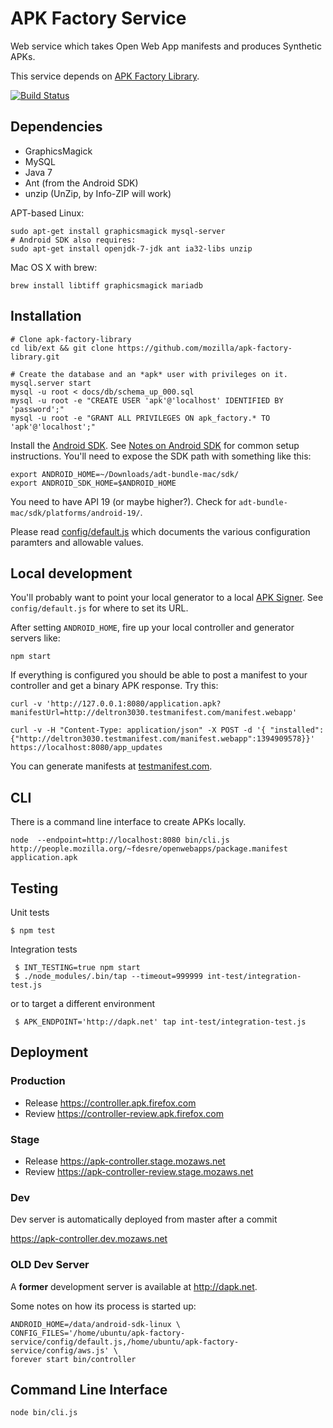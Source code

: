 APK Factory Service
===================

Web service which takes Open Web App manifests and produces Synthetic APKs.

This service depends on [APK Factory Library](https://github.com/mozilla/apk-factory-library).

[![Build Status](https://travis-ci.org/mozilla/apk-factory-service.png)](https://travis-ci.org/mozilla/apk-factory-service)

Dependencies
------------

* GraphicsMagick
* MySQL
* Java 7
* Ant (from the Android SDK)
* unzip (UnZip, by Info-ZIP will work)

APT-based Linux:

    sudo apt-get install graphicsmagick mysql-server
    # Android SDK also requires:
    sudo apt-get install openjdk-7-jdk ant ia32-libs unzip

Mac OS X with brew:

    brew install libtiff graphicsmagick mariadb

Installation
------------

    # Clone apk-factory-library
    cd lib/ext && git clone https://github.com/mozilla/apk-factory-library.git

    # Create the database and an *apk* user with privileges on it.
    mysql.server start
    mysql -u root < docs/db/schema_up_000.sql
    mysql -u root -e "CREATE USER 'apk'@'localhost' IDENTIFIED BY 'password';"
    mysql -u root -e "GRANT ALL PRIVILEGES ON apk_factory.* TO 'apk'@'localhost';"

Install the [Android SDK](http://developer.android.com/sdk/index.html).
See [Notes on Android SDK](https://wiki.mozilla.org/Mobile/Fennec/Android#Install_Android_SDK)
for common setup instructions.
You'll need to expose the SDK path with something like this:

    export ANDROID_HOME=~/Downloads/adt-bundle-mac/sdk/
    export ANDROID_SDK_HOME=$ANDROID_HOME

You need to have API 19 (or maybe higher?). Check for
`adt-bundle-mac/sdk/platforms/android-19/`.

Please read [config/default.js](config/default.js) which documents the various
configuration paramters and allowable values.

Local development
-----------------

You'll probably want to point your local generator to a local
[APK Signer](https://github.com/mozilla/apk-signer).
See `config/default.js` for where to set its URL.

After setting `ANDROID_HOME`, fire up your local controller and generator
servers like:

    npm start

If everything is configured you should be able to post a manifest to your controller
and get a binary APK response. Try this:

    curl -v 'http://127.0.0.1:8080/application.apk?manifestUrl=http://deltron3030.testmanifest.com/manifest.webapp'

    curl -v -H "Content-Type: application/json" -X POST -d '{ "installed":{"http://deltron3030.testmanifest.com/manifest.webapp":1394909578}}' https://localhost:8080/app_updates

You can generate manifests at [testmanifest.com](http://testmanifest.com/).

CLI
---

There is a command line interface to create APKs locally.

    node  --endpoint=http://localhost:8080 bin/cli.js http://people.mozilla.org/~fdesre/openwebapps/package.manifest application.apk

Testing
-------

Unit tests

    $ npm test

Integration tests

     $ INT_TESTING=true npm start
     $ ./node_modules/.bin/tap --timeout=999999 int-test/integration-test.js

or to target a different environment

     $ APK_ENDPOINT='http://dapk.net' tap int-test/integration-test.js

Deployment
----------

### Production

* Release https://controller.apk.firefox.com
* Review https://controller-review.apk.firefox.com

### Stage

* Release https://apk-controller.stage.mozaws.net
* Review https://apk-controller-review.stage.mozaws.net

### Dev

Dev server is automatically deployed from master after a commit

https://apk-controller.dev.mozaws.net

### OLD Dev Server
A **former** development server is available at http://dapk.net.

Some notes on how its process is started up:

    ANDROID_HOME=/data/android-sdk-linux \
    CONFIG_FILES='/home/ubuntu/apk-factory-service/config/default.js,/home/ubuntu/apk-factory-service/config/aws.js' \
    forever start bin/controller

Command Line Interface
----------------------

    node bin/cli.js

